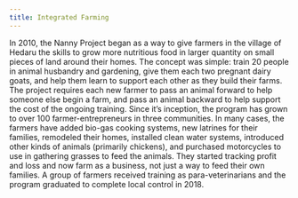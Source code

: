 ```yaml
---
title: Integrated Farming
---
```

In 2010, the Nanny Project began as a way to give farmers in the village of Hedaru the skills to grow more nutritious food in larger quantity on small pieces of land around their homes. The concept was simple: train 20 people in animal husbandry and gardening, give them each two pregnant dairy goats, and help them learn to support each other as they build their farms. The project requires each new farmer to pass an animal forward to help someone else begin a farm, and pass an animal backward to help support the cost of the ongoing training. Since it’s inception, the program has grown to over 100 farmer-entrepreneurs in three communities. In many cases, the farmers have added bio-gas cooking systems, new latrines for their families, remodeled their homes, installed clean water systems, introduced other kinds of animals (primarily chickens), and purchased motorcycles to use in gathering grasses to feed the animals. They started tracking profit and loss and now farm as a business, not just a way to feed their own families. A group of farmers received training as para-veterinarians and the program graduated to complete local control in 2018.
